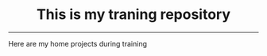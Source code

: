 <h1 align = "center">This is my traning repository</h1>
<hr>
<p align = "justify">Here are my home projects during training</p>
